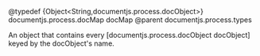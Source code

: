 @typedef {Object<String,documentjs.process.docObject>} documentjs.process.docMap docMap
@parent documentjs.process.types

An object that contains every [documentjs.process.docObject docObject] keyed by the docObject's name.


